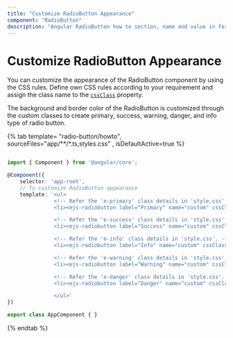 ```yaml
---
title: "Customize RadioButton Appearance"
component: "RadioButton"
description: "Angular RadioButton how to section, name and value in form submit, customize RadioButton appearance."
---
```


# Customize RadioButton Appearance

You can customize the appearance of the RadioButton component by using the CSS rules.
Define own CSS rules according to your requirement and assign the class name to the
[`cssClass`](../../api/radio-button#cssclass) property.

The background and border color of the RadioButton is customized through the custom classes
to create primary, success, warning, danger, and info type of radio button.

{% tab template= "radio-button/howto", sourceFiles="app/**/*.ts,styles.css" , isDefaultActive=true %}

```typescript

import { Component } from '@angular/core';

@Component({
    selector: 'app-root',
    // To customize RadioButton appearance
    template: `<ul>
               <!-- Refer the 'e-primary' class details in 'style.css'. -->
               <li><ejs-radiobutton label="Primary" name="custom" cssClass="e-primary"></ejs-radiobutton></li>

               <!-- Refer the 'e-success' class details in 'style.css'. -->
               <li><ejs-radiobutton label="Success" name="custom" cssClass="e-success"></ejs-radiobutton></li>

               <!-- Refer the 'e-info' class details in 'style.css'. -->
               <li><ejs-radiobutton label="Info" name="custom" cssClass="e-info" checked="true"></ejs-radiobutton></li>

               <!-- Refer the 'e-warning' class details in 'style.css'. -->
               <li><ejs-radiobutton label="Warning" name="custom" cssClass="e-warning"></ejs-radiobutton></li>

               <!-- Refer the 'e-danger' class details in 'style.css'. -->
               <li><ejs-radiobutton label="Danger" name="custom" cssClass="e-danger"></ejs-radiobutton></li>

               </ul>`
})

export class AppComponent { }

```

{% endtab %}